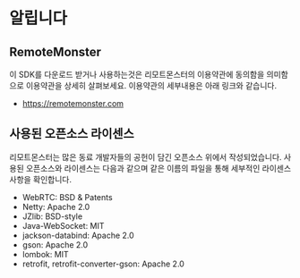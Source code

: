 # 알립니다
## RemoteMonster
이 SDK를 다운로드 받거나 사용하는것은 리모트몬스터의 이용약관에 동의함을 의미함으로 이용약관을 상세히 살펴보세요. 이용약관의 세부내용은 아래 링크와 같습니다.

- https://remotemonster.com

## 사용된 오픈소스 라이센스
리모트몬스터는 많은 동료 개발자들의 공헌이 담긴 오픈소스 위에서 작성되었습니다. 사용된 오픈소스와 라이센스는 다음과 같으며 같은 이름의 파일을 통해 세부적인 라이센스 사항을 확인합니다.

- WebRTC: BSD & Patents
- Netty: Apache 2.0
- JZlib: BSD-style
- Java-WebSocket: MIT
- jackson-databind: Apache 2.0
- gson: Apache 2.0
- lombok: MIT
- retrofit, retrofit-converter-gson: Apache 2.0
